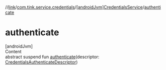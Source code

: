 //[link](../../index.md)/[com.tink.service.credentials](../index.md)/[[androidJvm]CredentialsService](index.md)/[authenticate](authenticate.md)



# authenticate  
[androidJvm]  
Content  
abstract suspend fun [authenticate](authenticate.md)(descriptor: [CredentialsAuthenticateDescriptor](../[android-jvm]-credentials-authenticate-descriptor/index.md))  



